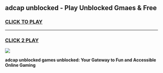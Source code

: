 
## adcap unblocked - Play Unblocked Gmaes & Free
<h3>
<a href="https://news.freeplayer.one?title=adcap_unblocked&ref=16F">CLICK TO PLAY</a></h3>
<hr>

<h3>
<a href="https://news.freeplayer.one?title=adcap_unblocked&ref=16F">CLICK 2 PLAY</a>
  
</h3>

<a href="https://news.freeplayer.one?title=adcap_unblocked&ref=16F/"><img src="https://clearcache.store/games.png"></a>


**adcap unblocked games unblocked: Your Gateway to Fun and Accessible Online Gaming**
